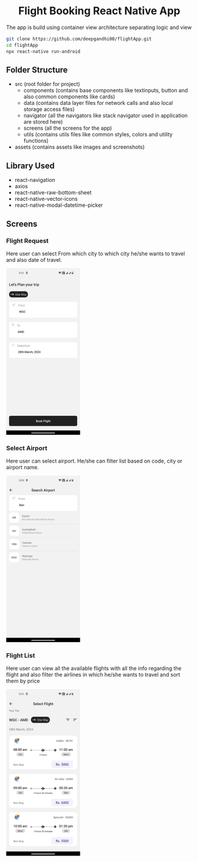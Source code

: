 <!-- Title -->
<h1 align="center">
  Flight Booking React Native App
</h1>

<p>
    The app is build using container view architecture separating logic and view
</p>

<!-- Body -->

```sh
git clone https://github.com/deepgandhi00/flightApp.git
cd flightApp
npx react-native run-android
```

## Folder Structure

- src (root folder for project)
  - components (contains base components like textinputs, button and also common components like cards)
  - data (contains data layer files for network calls and also local storage access files)
  - navigator (all the navigators like stack navigator used in application are stored here)
  - screens (all the screens for the app)
  - utils (contains utils files like common styles, colors and utility functions)
- assets (contains assets like images and screenshots)

## Library Used

- react-navigation
- axios
- react-native-raw-bottom-sheet
- react-native-vector-icons
- react-native-modal-datetime-picker

## Screens

<h3>Flight Request</h3>

<p>
    Here user can select From which city to which city he/she wants to travel and also date of travel.
</p>

<img src="assets/screenshots/flightRequest.jpeg" alt="Flight Request" style="height:450px; width:200px;"/>



<h3>Select Airport</h3>

<p>
    Here user can select airport. He/she can filter list based on code, city or airport name.
</p>

<img src="assets/screenshots/selectAirport.jpeg" alt="Select Airport" style="height:450px; width:200px;"/>



<h3>Flight List</h3>

<p>
    Here user can view all the available flights with all the info regarding the flight and also filter the airlines in which he/she wants to travel and sort them by price
</p>

<img src="assets/screenshots/flightList.jpeg" alt="Flight List" style="height:450px; width:200px;"/>
